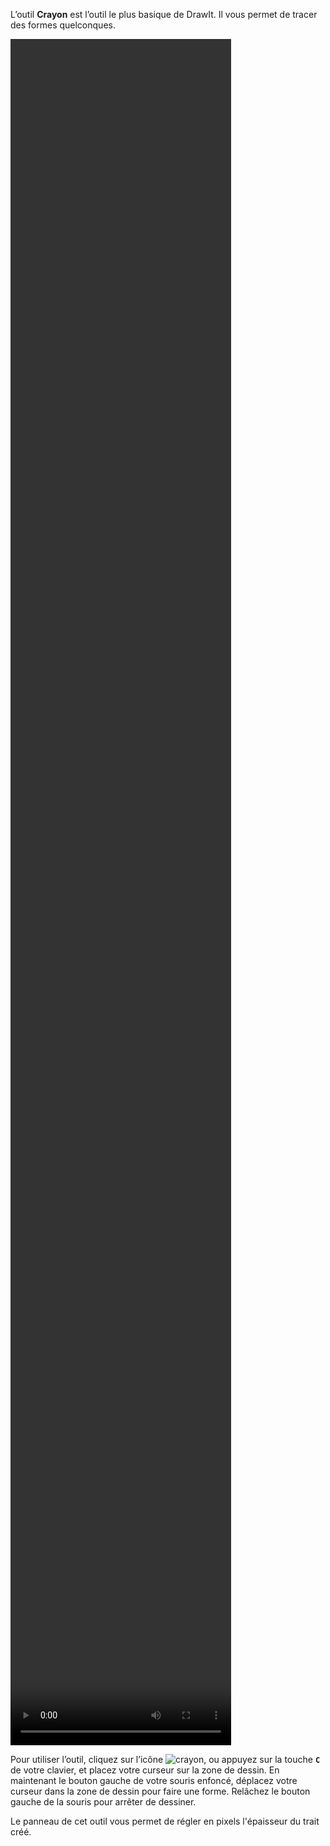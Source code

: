 L’outil **Crayon** est l’outil le plus basique de DrawIt. Il vous permet de tracer des formes quelconques. 

<video width="70%" height="70%" class="doc-fig" autoplay loop>
    <source src="../../assets/crayon_trctd.webm" type="video/webm">
</video>

Pour utiliser l’outil, cliquez sur l’icône ![crayon](../../assets/sidebar-icons/gimp-tool-pencil.png), ou appuyez sur la touche **`C`** de votre clavier, et placez votre curseur sur la zone de dessin. En maintenant le bouton gauche de votre souris enfoncé, déplacez votre curseur dans la zone de dessin pour faire une forme. Relâchez le bouton gauche de la souris pour arrêter de dessiner.

Le panneau de cet outil vous permet de régler en pixels l'épaisseur du trait créé. 
